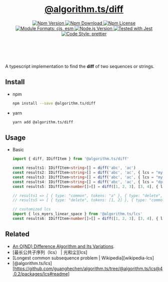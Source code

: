 <header>
  <h1 align="center">
    <a href="https://github.com/guanghechen/algorithm.ts/tree/@algorithm.ts/diff@1.0.0/packages/diff#readme">@algorithm.ts/diff</a>
  </h1>
  <div align="center">
    <a href="https://www.npmjs.com/package/@algorithm.ts/diff">
      <img
        alt="Npm Version"
        src="https://img.shields.io/npm/v/@algorithm.ts/diff.svg"
      />
    </a>
    <a href="https://www.npmjs.com/package/@algorithm.ts/diff">
      <img
        alt="Npm Download"
        src="https://img.shields.io/npm/dm/@algorithm.ts/diff.svg"
      />
    </a>
    <a href="https://www.npmjs.com/package/@algorithm.ts/diff">
      <img
        alt="Npm License"
        src="https://img.shields.io/npm/l/@algorithm.ts/diff.svg"
      />
    </a>
    <a href="#install">
      <img
        alt="Module Formats: cjs, esm"
        src="https://img.shields.io/badge/module_formats-cjs%2C%20esm-green.svg"
      />
    </a>
    <a href="https://github.com/nodejs/node">
      <img
        alt="Node.js Version"
        src="https://img.shields.io/node/v/@algorithm.ts/diff"
      />
    </a>
    <a href="https://github.com/facebook/jest">
      <img
        alt="Tested with Jest"
        src="https://img.shields.io/badge/tested_with-jest-9c465e.svg"
      />
    </a>
    <a href="https://github.com/prettier/prettier">
      <img
        alt="Code Style: prettier"
        src="https://img.shields.io/badge/code_style-prettier-ff69b4.svg?style=flat-square"
      />
    </a>
  </div>
</header>
<br/>

A typescript implementation to find the **diff** of two sequences or strings.

## Install

- npm

  ```bash
  npm install --save @algorithm.ts/diff
  ```

- yarn

  ```bash
  yarn add @algorithm.ts/diff
  ```

## Usage

- Basic

  ```typescript
  import { diff, IDiffItem } from '@algorithm.ts/diff'

  const results1: IDiffItem<string>[] = diff('abc', 'ac')
  const results2: IDiffItem<string>[] = diff('abc', 'ac', { lcs = "myers"})
  const results3: IDiffItem<string>[] = diff('abc', 'ac', { lcs = "myers_linear_space"})
  const results4: IDiffItem<string>[] = diff('abc', 'ac', { lcs = "dp"})
  const results5: IDiffItem<number[]>[] = diff([1, 2, 3], [3, 4], { lcs = "dp", equals: (a, b) => a === b })

  // results1 => [ { type: "common", tokens: "a" }, { type: "delete", tokens: "b" }, { type: "common", tokens: "c" } ]
  // results5 => [ { type: "delete", tokens: [1, 2] }, { type: "common", tokens: [3] }, { type: "added", tokens: [4] } ]

  // customized lcs
  import { lcs_myers_linear_space } from '@algorithm.ts/lcs'
  const results6: IDiffItem<number[]>[] = diff([1, 2, 3], [3, 4], { lcs = lcs_myers_linear_space })
  ```

## Related

- [An O(ND) Difference Algorithm and Its Variations](https://mailserver.org/diff2.pdf).
- [最长公共子序列（lcs） | 光和尘][lcs]
- [Longest common subsequence problem | Wikipedia][wikipedia-lcs]
- [@algorithm.ts/lcs][https://github.com/guanghechen/algorithm.ts/tree/@algorithm.ts/lcs@4.0.2/packages/lcs#readme]

[homepage]:
  https://github.com/guanghechen/algorithm.ts/tree/@algorithm.ts/diff@1.0.0/packages/diff#readme
